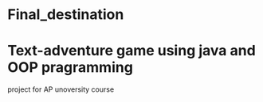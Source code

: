 # Final_destination
# Text-adventure game using java and OOP pragramming
project for AP unoversity course 

